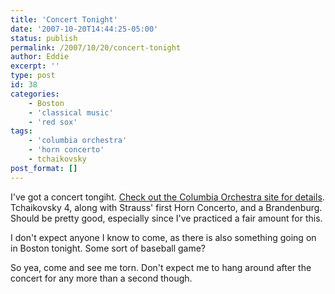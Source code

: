```yaml
---
title: 'Concert Tonight'
date: '2007-10-20T14:44:25-05:00'
status: publish
permalink: /2007/10/20/concert-tonight
author: Eddie
excerpt: ''
type: post
id: 38
categories:
    - Boston
    - 'classical music'
    - 'red sox'
tags:
    - 'columbia orchestra'
    - 'horn concerto'
    - tchaikovsky
post_format: []
---
```

I've got a concert tongiht. [Check out the Columbia Orchestra site for details](http://columbiaorchestra.org/). Tchaikovsky 4, along with Strauss' first Horn Concerto, and a Brandenburg. Should be pretty good, especially since I've practiced a fair amount for this.

I don't expect anyone I know to come, as there is also something going on in Boston tonight. Some sort of baseball game?

So yea, come and see me torn. Don't expect me to hang around after the concert for any more than a second though.